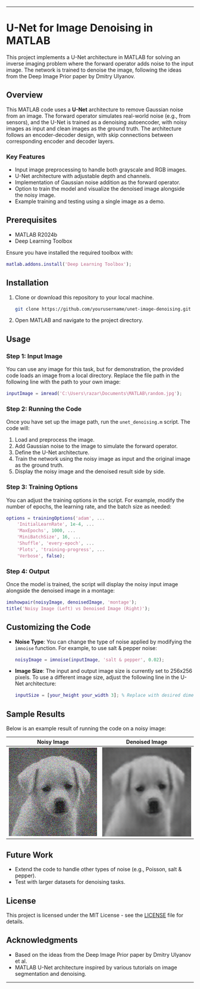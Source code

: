 
---

# U-Net for Image Denoising in MATLAB

This project implements a U-Net architecture in MATLAB for solving an inverse imaging problem where the forward operator adds noise to the input image. The network is trained to denoise the image, following the ideas from the Deep Image Prior paper by Dmitry Ulyanov.

## Overview

This MATLAB code uses a **U-Net** architecture to remove Gaussian noise from an image. The forward operator simulates real-world noise (e.g., from sensors), and the U-Net is trained as a denoising autoencoder, with noisy images as input and clean images as the ground truth. The architecture follows an encoder-decoder design, with skip connections between corresponding encoder and decoder layers.

### Key Features
- Input image preprocessing to handle both grayscale and RGB images.
- U-Net architecture with adjustable depth and channels.
- Implementation of Gaussian noise addition as the forward operator.
- Option to train the model and visualize the denoised image alongside the noisy image.
- Example training and testing using a single image as a demo.

## Prerequisites

- MATLAB R2024b
- Deep Learning Toolbox

Ensure you have installed the required toolbox with:
```matlab
matlab.addons.install('Deep Learning Toolbox');
```

## Installation

1. Clone or download this repository to your local machine.
    ```bash
    git clone https://github.com/yourusername/unet-image-denoising.git
    ```
2. Open MATLAB and navigate to the project directory.

## Usage

### Step 1: Input Image

You can use any image for this task, but for demonstration, the provided code loads an image from a local directory. Replace the file path in the following line with the path to your own image:
```matlab
inputImage = imread('C:\Users\razar\Documents\MATLAB\random.jpg');
```

### Step 2: Running the Code

Once you have set up the image path, run the `unet_denoising.m` script. The code will:

1. Load and preprocess the image.
2. Add Gaussian noise to the image to simulate the forward operator.
3. Define the U-Net architecture.
4. Train the network using the noisy image as input and the original image as the ground truth.
5. Display the noisy image and the denoised result side by side.


### Step 3: Training Options

You can adjust the training options in the script. For example, modify the number of epochs, the learning rate, and the batch size as needed:
```matlab
options = trainingOptions('adam', ...
    'InitialLearnRate', 1e-4, ...
    'MaxEpochs', 1000, ...
    'MiniBatchSize', 16, ...
    'Shuffle', 'every-epoch', ...
    'Plots', 'training-progress', ...
    'Verbose', false);
```

### Step 4: Output

Once the model is trained, the script will display the noisy input image alongside the denoised image in a montage:
```matlab
imshowpair(noisyImage, denoisedImage, 'montage');
title('Noisy Image (Left) vs Denoised Image (Right)');
```

## Customizing the Code

- **Noise Type**: You can change the type of noise applied by modifying the `imnoise` function. For example, to use salt & pepper noise:
    ```matlab
    noisyImage = imnoise(inputImage, 'salt & pepper', 0.02);
    ```

- **Image Size**: The input and output image size is currently set to 256x256 pixels. To use a different image size, adjust the following line in the U-Net architecture:
    ```matlab
    inputSize = [your_height your_width 3]; % Replace with desired dimensions
    ```

## Sample Results

Below is an example result of running the code on a noisy image:

| Noisy Image | Denoised Image |
|-------------|----------------|
| ![Noisy Image](noisyImage.png) | ![Denoised Image](denoisedImage.png) |

## Future Work

- Extend the code to handle other types of noise (e.g., Poisson, salt & pepper).
- Test with larger datasets for denoising tasks.

## License

This project is licensed under the MIT License - see the [LICENSE](LICENSE) file for details.

## Acknowledgments

- Based on the ideas from the Deep Image Prior paper by Dmitry Ulyanov et al.
- MATLAB U-Net architecture inspired by various tutorials on image segmentation and denoising.

---
